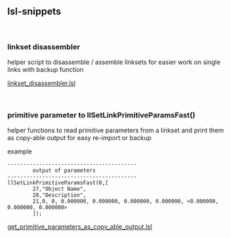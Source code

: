 ## lsl-snippets
<p><br></p>


### linkset disassembler  

helper script to disassemble / assemble linksets for easier work on single links with backup function  

[linkset_disassembler.lsl](https://github.com/natc0d3s/lsl-snippets/blob/main/linkset%20disassembler/linkset_disassembler.lsl)

<p><br></p>


### primitive parameter to llSetLinkPrimitiveParamsFast()  


helper functions to read primitive parameters from a linkset and print them as copy-able output for easy re-import or backup


example  
```
-----------------------------------------
        output of parameters
-----------------------------------------
llSetLinkPrimitiveParamsFast(0,[
        27,"Object Name",
        28,"Description",
        21,0, 0, 0.000000, 0.000000, 0.000000, 0.000000, <0.000000, 0.000000, 0.000000>
        ]);
```
[get_primitive_parameters_as_copy_able_output.lsl](https://github.com/natc0d3s/lsl-snippets/blob/main/primitive%20parameter%20to%20llSetLinkPrimitiveParamsFast()/get_primitive_parameters_as_copy_able_output.lsl)


